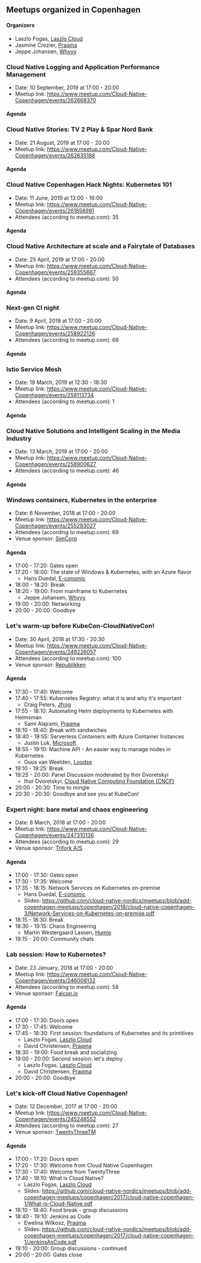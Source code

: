 ## Meetups organized in Copenhagen

#### Organizers

 - Laszlo Fogas, [Laszlo Cloud](https://laszlo.cloud)
 - Jasmine Crozier, [Praqma](https://www.praqma.com/)
 - Jeppe Johansen, [Whyyy](https://whyyy.dk/)

### Cloud Native Logging and Application Performance Management

 - Date: 10 September, 2019 at 17:00 - 20:00
 - Meetup link: https://www.meetup.com/Cloud-Native-Copenhagen/events/262668370


#### Agenda


### Cloud Native Stories: TV 2 Play & Spar Nord Bank

 - Date: 21 August, 2019 at 17:00 - 20:00
 - Meetup link: https://www.meetup.com/Cloud-Native-Copenhagen/events/262635188


#### Agenda


### Cloud Native Copenhagen Hack Nights: Kubernetes 101

 - Date: 11 June, 2019 at 13:00 - 16:00
 - Meetup link: https://www.meetup.com/Cloud-Native-Copenhagen/events/261858991
 - Attendees (according to meetup.com): 35


#### Agenda


### Cloud Native Architecture at scale and a Fairytale of Databases

 - Date: 25 April, 2019 at 17:00 - 20:00
 - Meetup link: https://www.meetup.com/Cloud-Native-Copenhagen/events/259355667
 - Attendees (according to meetup.com): 50


#### Agenda


### Next-gen CI night

 - Date: 9 April, 2019 at 17:00 - 20:00
 - Meetup link: https://www.meetup.com/Cloud-Native-Copenhagen/events/258922126
 - Attendees (according to meetup.com): 68


#### Agenda


### Istio Service Mesh

 - Date: 19 March, 2019 at 12:30 - 18:30
 - Meetup link: https://www.meetup.com/Cloud-Native-Copenhagen/events/259113734
 - Attendees (according to meetup.com): 1


#### Agenda


### Cloud Native Solutions and Intelligent Scaling in the Media Industry

 - Date: 13 March, 2019 at 17:00 - 20:00
 - Meetup link: https://www.meetup.com/Cloud-Native-Copenhagen/events/258900627
 - Attendees (according to meetup.com): 46


#### Agenda


### Windows containers, Kubernetes in the enterprise

 - Date: 6 November, 2018 at 17:00 - 20:00
 - Meetup link: https://www.meetup.com/Cloud-Native-Copenhagen/events/255293027
 - Attendees (according to meetup.com): 69
 - Venue sponsor: [SimCorp](https://www.simcorp.com/)

#### Agenda

 - 17:00 - 17:20: Gates open 
 - 17:20 - 18:00: The state of Windows & Kubernetes, with an Azure flavor 
   - Hans Duedal, [E-conomic](https://www.e-conomic.dk/)
 - 18:00 - 18:20: Break 
 - 18:20 - 19:00: From mainframe to Kubernetes 
   - Jeppe Johansen, [Whyyy](https://whyyy.dk/)
 - 19:00 - 20:00: Networking 
 - 20:00 - 20:00: Goodbye 

### Let's warm-up before KubeCon-CloudNativeCon!

 - Date: 30 April, 2018 at 17:30 - 20:30
 - Meetup link: https://www.meetup.com/Cloud-Native-Copenhagen/events/249226057
 - Attendees (according to meetup.com): 100
 - Venue sponsor: [Republikken](https://republikken.net/)

#### Agenda

 - 17:30 - 17:40: Welcome 
 - 17:40 - 17:55: Kubernetes Registry: what it is and why it's important 
   - Craig Peters, [Jfrog](https://jfrog.com/)
 - 17:55 - 18:10: Automating Helm deployments to Kubernetes with Helmsman 
   - Sami Alajrami, [Praqma](https://www.praqma.com/)
 - 18:10 - 18:40: Break with sandwiches 
 - 18:40 - 18:55: Serverless Containers with Azure Container Instances 
   - Justin Luk, [Microsoft](https://www.microsoft.com)
 - 18:55 - 19:10: Machine API - An easier way to manage nodes in Kubernetes 
   - Guus van Weelden, [Loodse](https://www.loodse.com/)
 - 19:10 - 19:25: Break 
 - 19:25 - 20:00: Panel Discussion moderated by Ihor Dvoretskyi 
   - Ihor Dvoretskyi, [Cloud Native Computing Foundation (CNCF)](https://www.cncf.io/)
 - 20:00 - 20:30: Time to mingle 
 - 20:30 - 20:30: Goodbye and see you at KubeCon! 

### Expert night: bare metal and chaos engineering

 - Date: 8 March, 2018 at 17:00 - 20:00
 - Meetup link: https://www.meetup.com/Cloud-Native-Copenhagen/events/247310136
 - Attendees (according to meetup.com): 29
 - Venue sponsor: [Trifork A/S](https://trifork.com/)

#### Agenda

 - 17:00 - 17:30: Gates open 
 - 17:30 - 17:35: Welcome 
 - 17:35 - 18:15: Network Services on Kubernetes on-premise 
   - Hans Duedal, [E-conomic](https://www.e-conomic.dk/)
   - Slides: https://github.com/cloud-native-nordics/meetups/blob/add-copenhagen-meetups/copenhagen/2018/cloud-native-copenhagen-3/Network-Services-on-Kubernetes-on-premise.pdf
 - 18:15 - 18:30: Break 
 - 18:30 - 19:15: Chaos Engineering 
   - Martin Westergaard Lassen, [Humio](https://humio.com/)
 - 19:15 - 20:00: Community chats 

### Lab session: How to Kubernetes?

 - Date: 23 January, 2018 at 17:00 - 20:00
 - Meetup link: https://www.meetup.com/Cloud-Native-Copenhagen/events/246008132
 - Attendees (according to meetup.com): 58
 - Venue sponsor: [Falcon.io](https://www.falcon.io/)

#### Agenda

 - 17:00 - 17:30: Doors open 
 - 17:30 - 17:45: Welcome 
 - 17:45 - 18:30: First session: foundations of Kubernetes and its primitives 
   - Laszlo Fogas, [Laszlo Cloud](https://laszlo.cloud)
   - David Christensen, [Praqma](https://www.praqma.com/)
 - 18:30 - 19:00: Food break and socializing 
 - 19:00 - 20:00: Second session: let's deploy 
   - Laszlo Fogas, [Laszlo Cloud](https://laszlo.cloud)
   - David Christensen, [Praqma](https://www.praqma.com/)
 - 20:00 - 20:00: Goodbye 

### Let's kick-off Cloud Native Copenhagen!

 - Date: 12 December, 2017 at 17:00 - 20:00
 - Meetup link: https://www.meetup.com/Cloud-Native-Copenhagen/events/245248552
 - Attendees (according to meetup.com): 27
 - Venue sponsor: [TwentyThreeTM](https://www.twentythree.net/)

#### Agenda

 - 17:00 - 17:20: Doors open 
 - 17:20 - 17:30: Welcome from Cloud Native Copenhagen 
 - 17:30 - 17:40: Welcome from TwentyThree 
 - 17:40 - 18:10: What is Cloud Native? 
   - Laszlo Fogas, [Laszlo Cloud](https://laszlo.cloud)
   - Slides: https://github.com/cloud-native-nordics/meetups/blob/add-copenhagen-meetups/copenhagen/2017/cloud-native-copenhagen-1/What-is-Cloud-Native.pdf
 - 18:10 - 18:40: Food break - group discussions 
 - 18:40 - 19:10: Jenkins as Code 
   - Ewelina Wilkosz, [Praqma](https://www.praqma.com/)
   - Slides: https://github.com/cloud-native-nordics/meetups/blob/add-copenhagen-meetups/copenhagen/2017/cloud-native-copenhagen-1/JenkinsAsCode.pdf
 - 19:10 - 20:00: Group discussions - continued 
 - 20:00 - 20:00: Gates close 
